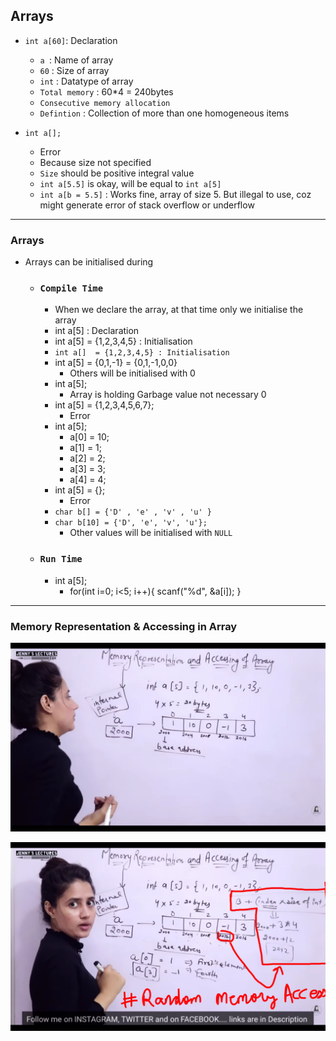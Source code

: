 ## Arrays

- `int a[60]`: Declaration
    - `a `: Name of array 
    - `60` : Size of array
    - `int` : Datatype of array
    - `Total memory` : 60*4 = 240bytes
    - `Consecutive memory allocation`
    - `Defintion` : Collection of more than one homogeneous items

- `int a[]; `
    - Error
    - Because size not specified
    - `Size` should be positive integral value
    - `int a[5.5]` is okay, will be equal to `int a[5]`
    - `int a[b = 5.5]` : Works fine, array of size 5. But illegal to use, coz might generate error of stack overflow or underflow

---

### Arrays
- Arrays can be initialised during
    - ### `Compile Time`
        - When we declare the array, at that time only we initialise the array
        - int a[5] : Declaration
        - int a[5] = {1,2,3,4,5} : Initialisation
        - `int a[]  = {1,2,3,4,5} : Initialisation `
        - int a[5] = {0,1,-1} = {0,1,-1,0,0}
            - Others will be initialised with 0
        - int a[5]; 
            - Array is holding Garbage value not necessary 0
        - int a[5] = {1,2,3,4,5,6,7};
            - Error
        - int a[5];
            - a[0] = 10;
            - a[1] = 1;
            - a[2] = 2;
            - a[3] = 3;
            - a[4] = 4;
        - int a[5] = {};
            - Error
        - `char b[] = {'D' , 'e' , 'v' , 'u' }`
        - `char b[10] = {'D', 'e', 'v', 'u'};`
            - Other values will be initialised with `NULL` 
        
    - ### `Run Time`
        - int a[5];
            - for(int i=0; i<5; i++){
                scanf("%d", &a[i]);
            }

---

### Memory Representation & Accessing in Array
![Alt text](Screenshot_2023-09-10-10-00-09-95_f9ee0578fe1cc94de7482bd41accb329.jpg)

![Alt text](Screenshot_2023-09-10-10-05-00-30_f9ee0578fe1cc94de7482bd41accb329.jpg)
    

    